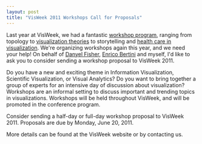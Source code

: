 ```yaml
---
layout: post
title: "VisWeek 2011 Workshops Call for Proposals"
---
```


Last year at VisWeek, we had a fantastic
[workshop
program](http://vis.computer.org/VisWeek2010/session/workshops.html), ranging from
topology to
[visualization
theories](http://eagereyes.org/infovis-theory-workshop) to
storytelling and
[health care in visualization](http://research.ihost.com/vahc2010/). We're
organizing workshops again this year, and we need your help! On behalf
of [Danyel Fisher](http://research.microsoft.com/en-us/people/danyelf/), [Enrico Bertini](http://enrico.bertini.me/) and myself, I'd like to ask you to
consider sending a workshop proposal to VisWeek 2011.

Do you have a new and exciting theme in Information Visualization,
Scientific Visualization, or Visual Analytics? Do you want to bring
together a group of experts for an intensive day of discussion about
visualization? Workshops are an informal setting to discuss important
and trending topics in visualizations. Workshops will be held
throughout VisWeek, and will be promoted in the conference program.

Consider sending a half-day or full-day workshop proposal to
VisWeek 2011. Proposals are due by Monday, June 20, 2011.

More details can be found at
the
VisWeek website or by contacting us.
